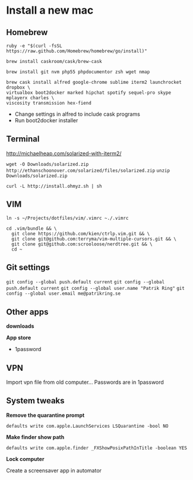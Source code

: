 # Install a new mac

## Homebrew
`ruby -e "$(curl -fsSL https://raw.github.com/Homebrew/homebrew/go/install)"`

`brew install caskroom/cask/brew-cask`

`brew install git nvm php55 phpdocumentor zsh wget nmap`

```
brew cask install alfred google-chrome sublime iterm2 launchrocket dropbox \
virtualbox boot2docker marked hipchat spotify sequel-pro skype mplayerx charles \
viscosity transmission hex-fiend
```

- Change settings in alfred to include cask programs
- Run boot2docker installer

## Terminal
http://michaelheap.com/solarized-with-iterm2/

`wget -O Downloads/solarized.zip http://ethanschoonover.com/solarized/files/solarized.zip`
`unzip Downloads/solarized.zip`

`curl -L http://install.ohmyz.sh | sh`

## VIM
`ln -s ~/Projects/dotfiles/vim/.vimrc ~./.vimrc`

```
cd .vim/bundle && \
  git clone https://github.com/kien/ctrlp.vim.git && \
  git clone git@github.com:terryma/vim-multiple-cursors.git && \
  git clone git@github.com:scrooloose/nerdtree.git && \
  cd ~
```

## Git settings
`git config --global push.default current`
`git config --global push.default current`
`git config --global user.name "Patrik Ring"`
`git config --global user.email me@patrikring.se`

## Other apps

**downloads**

**App store**

- 1password

## VPN

Import vpn file from old computer... Passwords are in 1password

## System tweaks

**Remove the quarantine prompt**

`defaults write com.apple.LaunchServices LSQuarantine -bool NO`

**Make finder show path**

`defaults write com.apple.finder _FXShowPosixPathInTitle -boolean YES`

**Lock computer**

Create a screensaver app in automator
